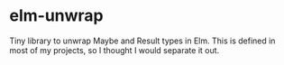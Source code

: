 # elm-unwrap
Tiny library to unwrap Maybe and Result types in Elm. This is defined in most of my projects, so I thought I would separate it out.
